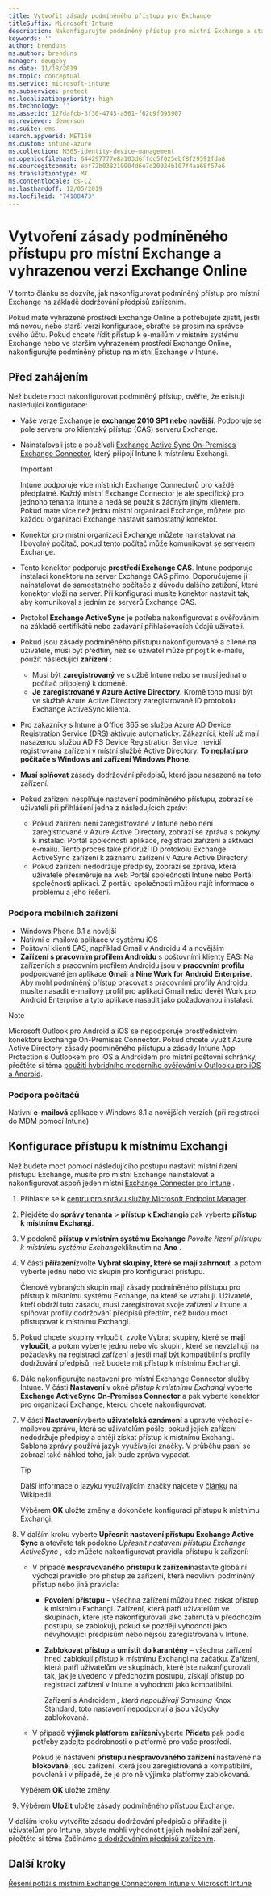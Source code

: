 ```yaml
---
title: Vytvořit zásady podmíněného přístupu pro Exchange
titleSuffix: Microsoft Intune
description: Nakonfigurujte podmíněný přístup pro místní Exchange a starší verze Exchange Online vyhrazené v Intune.
keywords: ''
author: brenduns
ms.author: brenduns
manager: dougeby
ms.date: 11/18/2019
ms.topic: conceptual
ms.service: microsoft-intune
ms.subservice: protect
ms.localizationpriority: high
ms.technology: ''
ms.assetid: 127dafcb-3f30-4745-a561-f62c9f095907
ms.reviewer: demerson
ms.suite: ems
search.appverid: MET150
ms.custom: intune-azure
ms.collection: M365-identity-device-management
ms.openlocfilehash: 644297777e8a103d6ffdc5f025ebf8f29591fda8
ms.sourcegitcommit: ebf72b038219904d6e7d20024b107f4aa68f57e6
ms.translationtype: MT
ms.contentlocale: cs-CZ
ms.lasthandoff: 12/05/2019
ms.locfileid: "74188473"
---
```

# <a name="create-a-conditional-access-policy-for-exchange-on-premises-and-legacy-exchange-online-dedicated"></a>Vytvoření zásady podmíněného přístupu pro místní Exchange a vyhrazenou verzi Exchange Online

V tomto článku se dozvíte, jak nakonfigurovat podmíněný přístup pro místní Exchange na základě dodržování předpisů zařízením.

Pokud máte vyhrazené prostředí Exchange Online a potřebujete zjistit, jestli má novou, nebo starší verzi konfigurace, obraťte se prosím na správce svého účtu. Pokud chcete řídit přístup k e-mailům v místním systému Exchange nebo ve starším vyhrazeném prostředí Exchange Online, nakonfigurujte podmíněný přístup na místní Exchange v Intune.

## <a name="before-you-begin"></a>Před zahájením

Než budete moct nakonfigurovat podmíněný přístup, ověřte, že existují následující konfigurace:

- Vaše verze Exchange je **exchange 2010 SP1 nebo novější**. Podporuje se pole serveru pro klientský přístup (CAS) serveru Exchange.

- Nainstalovali jste a používali [Exchange Active Sync On-Premises Exchange Connector](exchange-connector-install.md), který připojí Intune k místnímu Exchangi.

    >[!IMPORTANT]  
    >Intune podporuje více místních Exchange Connectorů pro každé předplatné.  Každý místní Exchange Connector je ale specifický pro jednoho tenanta Intune a nedá se použít s žádným jiným klientem.  Pokud máte více než jednu místní organizaci Exchange, můžete pro každou organizaci Exchange nastavit samostatný konektor.

- Konektor pro místní organizaci Exchange můžete nainstalovat na libovolný počítač, pokud tento počítač může komunikovat se serverem Exchange.

- Tento konektor podporuje **prostředí Exchange CAS**. Intune podporuje instalaci konektoru na server Exchange CAS přímo. Doporučujeme ji nainstalovat do samostatného počítače z důvodu dalšího zatížení, které konektor vloží na server. Při konfiguraci musíte konektor nastavit tak, aby komunikoval s jedním ze serverů Exchange CAS.

- Protokol **Exchange ActiveSync** je potřeba nakonfigurovat s ověřováním na základě certifikátů nebo zadávání přihlašovacích údajů uživateli.

- Pokud jsou zásady podmíněného přístupu nakonfigurované a cílené na uživatele, musí být předtím, než se uživatel může připojit k e-mailu, použít následující **zařízení** :
  - Musí být **zaregistrovaný** ve službě Intune nebo se musí jednat o počítač připojený k doméně.
  - **Je zaregistrované v Azure Active Directory**. Kromě toho musí být ve službě Azure Active Directory zaregistrované ID protokolu Exchange ActiveSync klienta.

- Pro zákazníky s Intune a Office 365 se služba Azure AD Device Registration Service (DRS) aktivuje automaticky. Zákazníci, kteří už mají nasazenou službu AD FS Device Registration Service, nevidí registrovaná zařízení v místní službě Active Directory. **To neplatí pro počítače s Windows ani zařízení Windows Phone**.

- **Musí splňovat** zásady dodržování předpisů, které jsou nasazené na toto zařízení.

- Pokud zařízení nesplňuje nastavení podmíněného přístupu, zobrazí se uživateli při přihlášení jedna z následujících zpráv:
  - Pokud zařízení není zaregistrované v Intune nebo není zaregistrované v Azure Active Directory, zobrazí se zpráva s pokyny k instalaci Portál společnosti aplikace, registraci zařízení a aktivaci e-mailu. Tento proces také přidruží ID protokolu Exchange ActiveSync zařízení k záznamu zařízení v Azure Active Directory.
  - Pokud zařízení nedodržuje předpisy, zobrazí se zpráva, která uživatele přesměruje na web Portál společnosti Intune nebo Portál společnosti aplikaci. Z portálu společnosti můžou najít informace o problému a jeho řešení.

### <a name="support-for-mobile-devices"></a>Podpora mobilních zařízení

- Windows Phone 8.1 a novější
- Nativní e-mailová aplikace v systému iOS
- Poštovní klienti EAS, například Gmail v Androidu 4 a novějším
- **Zařízení s pracovním profilem Androidu** s poštovními klienty EAS: Na zařízeních s pracovním profilem Androidu jsou v **pracovním profilu** podporované jen aplikace **Gmail** a **Nine Work for Android Enterprise**. Aby mohl podmíněný přístup pracovat s pracovními profily Androidu, musíte nasadit e-mailový profil pro aplikaci Gmail nebo devět Work pro Android Enterprise a tyto aplikace nasadit jako požadovanou instalaci.

> [!NOTE]
> Microsoft Outlook pro Android a iOS se nepodporuje prostřednictvím konektoru Exchange On-Premises Connector. Pokud chcete využít Azure Active Directory zásady podmíněného přístupu a zásady Intune App Protection s Outlookem pro iOS a Androidem pro místní poštovní schránky, přečtěte si téma [použití hybridního moderního ověřování v Outlooku pro iOS a Android](https://docs.microsoft.com/Exchange/clients/outlook-for-ios-and-android/use-hybrid-modern-auth).

### <a name="support-for-pcs"></a>Podpora počítačů

Nativní **e-mailová** aplikace v Windows 8.1 a novějších verzích (při registraci do MDM pomocí Intune)

## <a name="configure-exchange-on-premises-access"></a>Konfigurace přístupu k místnímu Exchangi

Než budete moct pomocí následujícího postupu nastavit místní řízení přístupu Exchange, musíte pro místní Exchange nainstalovat a nakonfigurovat aspoň jeden místní [Exchange Connector pro Intune](exchange-connector-install.md) .

1. Přihlaste se k [centru pro správu služby Microsoft Endpoint Manager](https://go.microsoft.com/fwlink/?linkid=2109431).

2. Přejděte do **správy tenanta** > **přístup k Exchangi**a pak vyberte **přístup k místnímu Exchangi**.

3. V podokně **přístup v místním systému Exchange** *Povolte řízení přístupu k místnímu systému Exchange*kliknutím na **Ano** .

4. V části **přiřazení**zvolte **Vybrat skupiny, které se mají zahrnout**, a potom vyberte jednu nebo víc skupin pro konfiguraci přístupu.

   Členové vybraných skupin mají zásady podmíněného přístupu pro přístup k místnímu systému Exchange, na které se vztahují. Uživatelé, kteří obdrží tuto zásadu, musí zaregistrovat svoje zařízení v Intune a splňovat profily dodržování předpisů předtím, než budou moct přistupovat k místnímu Exchangi.

5. Pokud chcete skupiny vyloučit, zvolte Vybrat skupiny, které se **mají vyloučit**, a potom vyberte jednu nebo víc skupin, které se nevztahují na požadavky na registraci zařízení a jestli mají být kompatibilní s profily dodržování předpisů, než budete mít přístup k místnímu Exchangi. 

6. Dále nakonfigurujte nastavení pro místní Exchange Connector služby Intune.  V části **Nastavení** v okně *přístup k místnímu Exchangi* vyberte **Exchange ActiveSync On-Premises Connector** a pak vyberte konektor pro organizaci Exchange, kterou chcete nakonfigurovat.

7. V části **Nastavení**vyberte **uživatelská oznámení** a upravte výchozí e-mailovou zprávu, která se uživatelům pošle, pokud jejich zařízení nedodržuje předpisy a chtějí získat přístup k místnímu Exchangi. Šablona zprávy používá jazyk využívající značky.  V průběhu psaní se zobrazí také náhled toho, jak bude zpráva vypadat.
   > [!TIP]
   > Další informace o jazyku využívajícím značky najdete v [článku](https://en.wikipedia.org/wiki/Markup_language) na Wikipedii.
 
   Výběrem **OK** uložte změny a dokončete konfiguraci přístupu k místnímu Exchangi.

8. V dalším kroku vyberte **Upřesnit nastavení přístupu Exchange Active Sync** a otevřete tak podokno *Upřesnit nastavení přístupu Exchange ActiveSync* , kde můžete nakonfigurovat pravidla přístupu k zařízení:  

   - V případě **nespravovaného přístupu k zařízení**nastavte globální výchozí pravidlo pro přístup ze zařízení, která neovlivní podmíněný přístup nebo jiná pravidla:

     - **Povolení přístupu** – všechna zařízení můžou hned získat přístup k místnímu Exchangi. Zařízení, která patří uživatelům ve skupinách, které jste nakonfigurovali jako zahrnutá v předchozím postupu, se zablokují, pokud se později vyhodnotí jako nevyhovující předpisům nebo nejsou zaregistrovaná v Intune.

     - **Zablokovat přístup** a **umístit do karantény** – všechna zařízení hned zablokují přístup k místnímu Exchangi na začátku. Zařízení, která patří uživatelům ve skupinách, které jste nakonfigurovali tak, jak je uvedeno v předchozím postupu, získají přístup po registraci zařízení v Intune a vyhodnotí jako kompatibilní. 

       Zařízení s Androidem *, která nepoužívají Samsung* Knox Standard, toto nastavení nepodporují a jsou vždycky zablokovaná.

   -  V případě **výjimek platforem zařízení**vyberte **Přidat**a pak podle potřeby zadejte podrobnosti o platformě pro vaše prostředí. 
   
      Pokud je nastavení **přístupu nespravovaného zařízení** nastavené na **blokované**, jsou zařízení, která jsou zaregistrovaná a kompatibilní, povolená i v případě, že je pro ně výjimka platformy zablokovaná.  
   
   Výběrem **OK** uložte změny.

9. Výběrem **Uložit** uložte zásady podmíněného přístupu Exchange.

V dalším kroku vytvoříte zásadu dodržování předpisů a přiřadíte ji uživatelům pro Intune, abyste mohli vyhodnotit jejich mobilní zařízení, přečtěte si téma Začínáme [s dodržováním předpisů zařízením](device-compliance-get-started.md).

## <a name="next-steps"></a>Další kroky

[Řešení potíží s místním Exchange Connectorem Intune v Microsoft Intune](https://support.microsoft.com/help/4471887)
